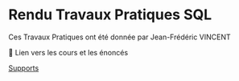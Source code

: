 # Rendu Travaux Pratiques SQL  

Ces Travaux Pratiques ont été donnée par Jean-Frédéric VINCENT  

:link:  Lien vers les cours et les énoncés  

[Supports]([https://url.de.destination](https://github.com/seven-valley/formation-sql-les-fondamentaux-bien-debutez))



